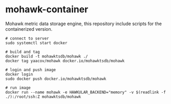 # mohawk-container
Mohawk metric data storage engine, this repository include scripts for the containerized version.


```
# connect to server
sudo systemctl start docker

# build and tag
docker build -t mohawktsdb/mohawk ./
docker tag yaacov/mohawk docker.io/mohawktsdb/mohawk

# login and push image
docker login
sudo docker push docker.io/mohawktsdb/mohawk

# run image
docker run --name mohawk -e HAWKULAR_BACKEND="memory" -v $(readlink -f ./):/root/ssh:Z mohawktsdb/mohawk
```

